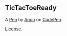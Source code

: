 TicTacToeReady
--------------


A [Pen](http://codepen.io/gphalen/pen/qrXXNp) by [Anon](http://codepen.io/gphalen) on [CodePen](http://codepen.io/).

[License](http://codepen.io/gphalen/pen/qrXXNp/license).
